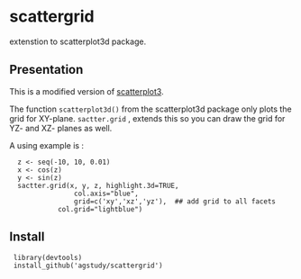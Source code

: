 # scattergrid
extenstion to scatterplot3d package.

## Presentation
This is a modified version of [scatterplot3](dhttp://cran.r-project.org/web/packages/scatterplot3d/index.html).

The function `scatterplot3d()` from the scatterplot3d package only plots the grid for XY-plane. `sactter.grid` , extends this so you can draw the grid for YZ- and XZ- planes as well. 

A using example is :

      z <- seq(-10, 10, 0.01)
      x <- cos(z)
      y <- sin(z)
      sactter.grid(x, y, z, highlight.3d=TRUE,
                    col.axis="blue",
                    grid=c('xy','xz','yz'),  ## add grid to all facets
                col.grid="lightblue")
                

## Install       
    
     library(devtools)
     install_github('agstudy/scattergrid')


                



                
                
             
